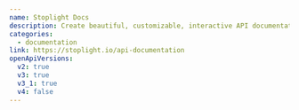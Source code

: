 ```yaml
---
name: Stoplight Docs
description: Create beautiful, customizable, interactive API documentation generated from OpenAPI, integrated with Stoplight Studio.
categories:
  - documentation
link: https://stoplight.io/api-documentation
openApiVersions:
  v2: true
  v3: true
  v3_1: true
  v4: false
---
```

